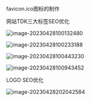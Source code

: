 favicon.ico图标的制作

网站TDK三大标签SEO优化

![image-20230428100132480](C:\Users\DELL\AppData\Roaming\Typora\typora-user-images\image-20230428100132480.png)



![image-20230428100233188](C:\Users\DELL\AppData\Roaming\Typora\typora-user-images\image-20230428100233188.png)



![image-20230428100443230](C:\Users\DELL\AppData\Roaming\Typora\typora-user-images\image-20230428100443230.png)

![image-20230428100943452](C:\Users\DELL\AppData\Roaming\Typora\typora-user-images\image-20230428100943452.png)

LOGO SEO优化

![image-20230428202042584](C:\Users\DELL\AppData\Roaming\Typora\typora-user-images\image-20230428202042584.png)